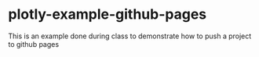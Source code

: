 # plotly-example-github-pages
This is an example done during class to demonstrate how to push a project to github pages
